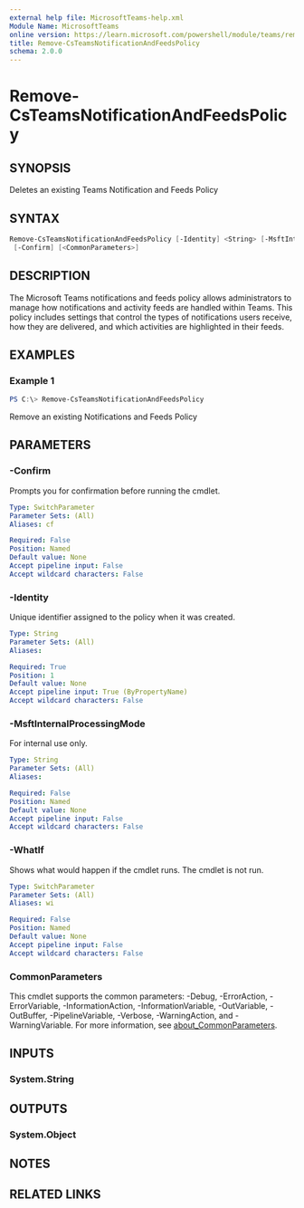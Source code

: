 ```yaml
---
external help file: MicrosoftTeams-help.xml
Module Name: MicrosoftTeams
online version: https://learn.microsoft.com/powershell/module/teams/remove-csteamsnotificationandfeedspolicy
title: Remove-CsTeamsNotificationAndFeedsPolicy
schema: 2.0.0
---
```


# Remove-CsTeamsNotificationAndFeedsPolicy

## SYNOPSIS
Deletes an existing Teams Notification and Feeds Policy

## SYNTAX

```powershell
Remove-CsTeamsNotificationAndFeedsPolicy [-Identity] <String> [-MsftInternalProcessingMode <String>] [-WhatIf]
 [-Confirm] [<CommonParameters>]
```

## DESCRIPTION
The Microsoft Teams notifications and feeds policy allows administrators to manage how notifications and activity feeds are handled within Teams. This policy includes settings that control the types of notifications users receive, how they are delivered, and which activities are highlighted in their feeds.

## EXAMPLES

### Example 1
```powershell
PS C:\> Remove-CsTeamsNotificationAndFeedsPolicy
```

Remove an existing Notifications and Feeds Policy

## PARAMETERS

### -Confirm
Prompts you for confirmation before running the cmdlet.

```yaml
Type: SwitchParameter
Parameter Sets: (All)
Aliases: cf

Required: False
Position: Named
Default value: None
Accept pipeline input: False
Accept wildcard characters: False
```

### -Identity
Unique identifier assigned to the policy when it was created.

```yaml
Type: String
Parameter Sets: (All)
Aliases:

Required: True
Position: 1
Default value: None
Accept pipeline input: True (ByPropertyName)
Accept wildcard characters: False
```

### -MsftInternalProcessingMode
For internal use only.

```yaml
Type: String
Parameter Sets: (All)
Aliases:

Required: False
Position: Named
Default value: None
Accept pipeline input: False
Accept wildcard characters: False
```

### -WhatIf
Shows what would happen if the cmdlet runs.
The cmdlet is not run.

```yaml
Type: SwitchParameter
Parameter Sets: (All)
Aliases: wi

Required: False
Position: Named
Default value: None
Accept pipeline input: False
Accept wildcard characters: False
```

### CommonParameters
This cmdlet supports the common parameters: -Debug, -ErrorAction, -ErrorVariable, -InformationAction, -InformationVariable, -OutVariable, -OutBuffer, -PipelineVariable, -Verbose, -WarningAction, and -WarningVariable. For more information, see [about_CommonParameters](http://go.microsoft.com/fwlink/?LinkID=113216).

## INPUTS

### System.String

## OUTPUTS

### System.Object

## NOTES

## RELATED LINKS
